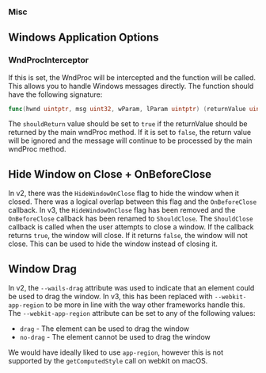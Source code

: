 ### Misc

## Windows Application Options

### WndProcInterceptor

If this is set, the WndProc will be intercepted and the function will be called.
This allows you to handle Windows messages directly. The function should have
the following signature:

```go
func(hwnd uintptr, msg uint32, wParam, lParam uintptr) (returnValue uintptr, shouldReturn)
```

The `shouldReturn` value should be set to `true` if the returnValue should be
returned by the main wndProc method. If it is set to `false`, the return value
will be ignored and the message will continue to be processed by the main
wndProc method.

## Hide Window on Close + OnBeforeClose

In v2, there was the `HideWindowOnClose` flag to hide the window when it closed.
There was a logical overlap between this flag and the `OnBeforeClose` callback.
In v3, the `HideWindowOnClose` flag has been removed and the `OnBeforeClose`
callback has been renamed to `ShouldClose`. The `ShouldClose` callback is called
when the user attempts to close a window. If the callback returns `true`, the
window will close. If it returns `false`, the window will not close. This can be
used to hide the window instead of closing it.

## Window Drag

In v2, the `--wails-drag` attribute was used to indicate that an element could
be used to drag the window. In v3, this has been replaced with
`--webkit-app-region` to be more in line with the way other frameworks handle
this. The `--webkit-app-region` attribute can be set to any of the following
values:

- `drag` - The element can be used to drag the window
- `no-drag` - The element cannot be used to drag the window

We would have ideally liked to use `app-region`, however this is not supported
by the `getComputedStyle` call on webkit on macOS.
